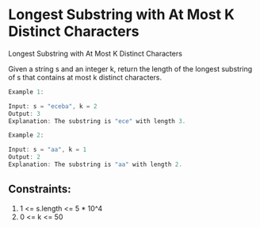 # Longest Substring with At Most K Distinct Characters
Longest Substring with At Most K Distinct Characters

Given a string s and an integer k, return the length of the longest substring of s that contains at most k distinct characters.
```java
Example 1:

Input: s = "eceba", k = 2
Output: 3
Explanation: The substring is "ece" with length 3.

Example 2:

Input: s = "aa", k = 1
Output: 2
Explanation: The substring is "aa" with length 2.
``` 

## Constraints:

1. 1 <= s.length <= 5 * 10^4
2. 0 <= k <= 50
